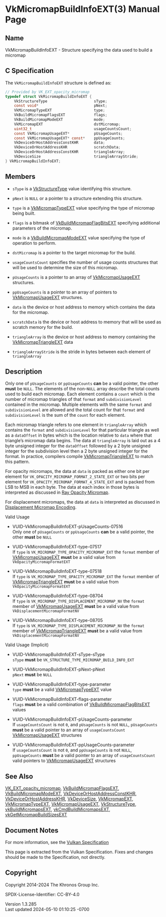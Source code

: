 # VkMicromapBuildInfoEXT(3) Manual Page

## Name

VkMicromapBuildInfoEXT - Structure specifying the data used to build a
micromap



## <a href="#_c_specification" class="anchor"></a>C Specification

The `VkMicromapBuildInfoEXT` structure is defined as:

``` c
// Provided by VK_EXT_opacity_micromap
typedef struct VkMicromapBuildInfoEXT {
    VkStructureType                     sType;
    const void*                         pNext;
    VkMicromapTypeEXT                   type;
    VkBuildMicromapFlagsEXT             flags;
    VkBuildMicromapModeEXT              mode;
    VkMicromapEXT                       dstMicromap;
    uint32_t                            usageCountsCount;
    const VkMicromapUsageEXT*           pUsageCounts;
    const VkMicromapUsageEXT* const*    ppUsageCounts;
    VkDeviceOrHostAddressConstKHR       data;
    VkDeviceOrHostAddressKHR            scratchData;
    VkDeviceOrHostAddressConstKHR       triangleArray;
    VkDeviceSize                        triangleArrayStride;
} VkMicromapBuildInfoEXT;
```

## <a href="#_members" class="anchor"></a>Members

- `sType` is a [VkStructureType](https://registry.khronos.org/vulkan/specs/1.3-extensions/man/html/VkStructureType.html) value identifying
  this structure.

- `pNext` is `NULL` or a pointer to a structure extending this
  structure.

- `type` is a [VkMicromapTypeEXT](https://registry.khronos.org/vulkan/specs/1.3-extensions/man/html/VkMicromapTypeEXT.html) value
  specifying the type of micromap being built.

- `flags` is a bitmask of
  [VkBuildMicromapFlagBitsEXT](https://registry.khronos.org/vulkan/specs/1.3-extensions/man/html/VkBuildMicromapFlagBitsEXT.html)
  specifying additional parameters of the micromap.

- `mode` is a [VkBuildMicromapModeEXT](https://registry.khronos.org/vulkan/specs/1.3-extensions/man/html/VkBuildMicromapModeEXT.html)
  value specifying the type of operation to perform.

- `dstMicromap` is a pointer to the target micromap for the build.

- `usageCountsCount` specifies the number of usage counts structures
  that will be used to determine the size of this micromap.

- `pUsageCounts` is a pointer to an array of
  [VkMicromapUsageEXT](https://registry.khronos.org/vulkan/specs/1.3-extensions/man/html/VkMicromapUsageEXT.html) structures.

- `ppUsageCounts` is a pointer to an array of pointers to
  [VkMicromapUsageEXT](https://registry.khronos.org/vulkan/specs/1.3-extensions/man/html/VkMicromapUsageEXT.html) structures.

- `data` is the device or host address to memory which contains the data
  for the micromap.

- `scratchData` is the device or host address to memory that will be
  used as scratch memory for the build.

- `triangleArray` is the device or host address to memory containing the
  [VkMicromapTriangleEXT](https://registry.khronos.org/vulkan/specs/1.3-extensions/man/html/VkMicromapTriangleEXT.html) data

- `triangleArrayStride` is the stride in bytes between each element of
  `triangleArray`

## <a href="#_description" class="anchor"></a>Description

Only one of `pUsageCounts` or `ppUsageCounts` **can** be a valid
pointer, the other **must** be `NULL`. The elements of the non-`NULL`
array describe the total counts used to build each micromap. Each
element contains a `count` which is the number of micromap triangles of
that `format` and `subdivisionLevel` contained in the micromap. Multiple
elements with the same `format` and `subdivisionLevel` are allowed and
the total count for that `format` and `subdivisionLevel` is the sum of
the `count` for each element.

Each micromap triangle refers to one element in `triangleArray` which
contains the `format` and `subdivisionLevel` for that particular
triangle as well as a `dataOffset` in bytes which is the location
relative to `data` where that triangle’s micromap data begins. The data
at `triangleArray` is laid out as a 4 byte unsigned integer for the
`dataOffset` followed by a 2 byte unsigned integer for the subdivision
level then a 2 byte unsigned integer for the format. In practice,
compilers compile [VkMicromapTriangleEXT](https://registry.khronos.org/vulkan/specs/1.3-extensions/man/html/VkMicromapTriangleEXT.html) to
match this pattern.

For opacity micromaps, the data at `data` is packed as either one bit
per element for `VK_OPACITY_MICROMAP_FORMAT_2_STATE_EXT` or two bits per
element for `VK_OPACITY_MICROMAP_FORMAT_4_STATE_EXT` and is packed from
LSB to MSB in each byte. The data at each index in those bytes is
interpreted as discussed in <a
href="https://registry.khronos.org/vulkan/specs/1.3-extensions/html/vkspec.html#ray-opacity-micromap"
target="_blank" rel="noopener">Ray Opacity Micromap</a>.

For displacement micromaps, the data at `data` is interpreted as
discussed in <a
href="https://registry.khronos.org/vulkan/specs/1.3-extensions/html/vkspec.html#displacement-micromap-encoding"
target="_blank" rel="noopener">Displacement Micromap Encoding</a>.

Valid Usage

- <a href="#VUID-VkMicromapBuildInfoEXT-pUsageCounts-07516"
  id="VUID-VkMicromapBuildInfoEXT-pUsageCounts-07516"></a>
  VUID-VkMicromapBuildInfoEXT-pUsageCounts-07516  
  Only one of `pUsageCounts` or `ppUsageCounts` **can** be a valid
  pointer, the other **must** be `NULL`

- <a href="#VUID-VkMicromapBuildInfoEXT-type-07517"
  id="VUID-VkMicromapBuildInfoEXT-type-07517"></a>
  VUID-VkMicromapBuildInfoEXT-type-07517  
  If `type` is `VK_MICROMAP_TYPE_OPACITY_MICROMAP_EXT` the `format`
  member of [VkMicromapUsageEXT](https://registry.khronos.org/vulkan/specs/1.3-extensions/man/html/VkMicromapUsageEXT.html) **must** be a
  valid value from `VkOpacityMicromapFormatEXT`

- <a href="#VUID-VkMicromapBuildInfoEXT-type-07518"
  id="VUID-VkMicromapBuildInfoEXT-type-07518"></a>
  VUID-VkMicromapBuildInfoEXT-type-07518  
  If `type` is `VK_MICROMAP_TYPE_OPACITY_MICROMAP_EXT` the `format`
  member of [VkMicromapTriangleEXT](https://registry.khronos.org/vulkan/specs/1.3-extensions/man/html/VkMicromapTriangleEXT.html) **must**
  be a valid value from `VkOpacityMicromapFormatEXT`

- <a href="#VUID-VkMicromapBuildInfoEXT-type-08704"
  id="VUID-VkMicromapBuildInfoEXT-type-08704"></a>
  VUID-VkMicromapBuildInfoEXT-type-08704  
  If `type` is `VK_MICROMAP_TYPE_DISPLACEMENT_MICROMAP_NV` the `format`
  member of [VkMicromapUsageEXT](https://registry.khronos.org/vulkan/specs/1.3-extensions/man/html/VkMicromapUsageEXT.html) **must** be a
  valid value from `VkDisplacementMicromapFormatNV`

- <a href="#VUID-VkMicromapBuildInfoEXT-type-08705"
  id="VUID-VkMicromapBuildInfoEXT-type-08705"></a>
  VUID-VkMicromapBuildInfoEXT-type-08705  
  If `type` is `VK_MICROMAP_TYPE_DISPLACEMENT_MICROMAP_NV` the `format`
  member of [VkMicromapTriangleEXT](https://registry.khronos.org/vulkan/specs/1.3-extensions/man/html/VkMicromapTriangleEXT.html) **must**
  be a valid value from `VkDisplacementMicromapFormatNV`

Valid Usage (Implicit)

- <a href="#VUID-VkMicromapBuildInfoEXT-sType-sType"
  id="VUID-VkMicromapBuildInfoEXT-sType-sType"></a>
  VUID-VkMicromapBuildInfoEXT-sType-sType  
  `sType` **must** be `VK_STRUCTURE_TYPE_MICROMAP_BUILD_INFO_EXT`

- <a href="#VUID-VkMicromapBuildInfoEXT-pNext-pNext"
  id="VUID-VkMicromapBuildInfoEXT-pNext-pNext"></a>
  VUID-VkMicromapBuildInfoEXT-pNext-pNext  
  `pNext` **must** be `NULL`

- <a href="#VUID-VkMicromapBuildInfoEXT-type-parameter"
  id="VUID-VkMicromapBuildInfoEXT-type-parameter"></a>
  VUID-VkMicromapBuildInfoEXT-type-parameter  
  `type` **must** be a valid [VkMicromapTypeEXT](https://registry.khronos.org/vulkan/specs/1.3-extensions/man/html/VkMicromapTypeEXT.html)
  value

- <a href="#VUID-VkMicromapBuildInfoEXT-flags-parameter"
  id="VUID-VkMicromapBuildInfoEXT-flags-parameter"></a>
  VUID-VkMicromapBuildInfoEXT-flags-parameter  
  `flags` **must** be a valid combination of
  [VkBuildMicromapFlagBitsEXT](https://registry.khronos.org/vulkan/specs/1.3-extensions/man/html/VkBuildMicromapFlagBitsEXT.html) values

- <a href="#VUID-VkMicromapBuildInfoEXT-pUsageCounts-parameter"
  id="VUID-VkMicromapBuildInfoEXT-pUsageCounts-parameter"></a>
  VUID-VkMicromapBuildInfoEXT-pUsageCounts-parameter  
  If `usageCountsCount` is not `0`, and `pUsageCounts` is not `NULL`,
  `pUsageCounts` **must** be a valid pointer to an array of
  `usageCountsCount` [VkMicromapUsageEXT](https://registry.khronos.org/vulkan/specs/1.3-extensions/man/html/VkMicromapUsageEXT.html)
  structures

- <a href="#VUID-VkMicromapBuildInfoEXT-ppUsageCounts-parameter"
  id="VUID-VkMicromapBuildInfoEXT-ppUsageCounts-parameter"></a>
  VUID-VkMicromapBuildInfoEXT-ppUsageCounts-parameter  
  If `usageCountsCount` is not `0`, and `ppUsageCounts` is not `NULL`,
  `ppUsageCounts` **must** be a valid pointer to an array of
  `usageCountsCount` valid pointers to
  [VkMicromapUsageEXT](https://registry.khronos.org/vulkan/specs/1.3-extensions/man/html/VkMicromapUsageEXT.html) structures

## <a href="#_see_also" class="anchor"></a>See Also

[VK_EXT_opacity_micromap](https://registry.khronos.org/vulkan/specs/1.3-extensions/man/html/VK_EXT_opacity_micromap.html),
[VkBuildMicromapFlagsEXT](https://registry.khronos.org/vulkan/specs/1.3-extensions/man/html/VkBuildMicromapFlagsEXT.html),
[VkBuildMicromapModeEXT](https://registry.khronos.org/vulkan/specs/1.3-extensions/man/html/VkBuildMicromapModeEXT.html),
[VkDeviceOrHostAddressConstKHR](https://registry.khronos.org/vulkan/specs/1.3-extensions/man/html/VkDeviceOrHostAddressConstKHR.html),
[VkDeviceOrHostAddressKHR](https://registry.khronos.org/vulkan/specs/1.3-extensions/man/html/VkDeviceOrHostAddressKHR.html),
[VkDeviceSize](https://registry.khronos.org/vulkan/specs/1.3-extensions/man/html/VkDeviceSize.html), [VkMicromapEXT](https://registry.khronos.org/vulkan/specs/1.3-extensions/man/html/VkMicromapEXT.html),
[VkMicromapTypeEXT](https://registry.khronos.org/vulkan/specs/1.3-extensions/man/html/VkMicromapTypeEXT.html),
[VkMicromapUsageEXT](https://registry.khronos.org/vulkan/specs/1.3-extensions/man/html/VkMicromapUsageEXT.html),
[VkStructureType](https://registry.khronos.org/vulkan/specs/1.3-extensions/man/html/VkStructureType.html),
[vkBuildMicromapsEXT](https://registry.khronos.org/vulkan/specs/1.3-extensions/man/html/vkBuildMicromapsEXT.html),
[vkCmdBuildMicromapsEXT](https://registry.khronos.org/vulkan/specs/1.3-extensions/man/html/vkCmdBuildMicromapsEXT.html),
[vkGetMicromapBuildSizesEXT](https://registry.khronos.org/vulkan/specs/1.3-extensions/man/html/vkGetMicromapBuildSizesEXT.html)

## <a href="#_document_notes" class="anchor"></a>Document Notes

For more information, see the <a
href="https://registry.khronos.org/vulkan/specs/1.3-extensions/html/vkspec.html#VkMicromapBuildInfoEXT"
target="_blank" rel="noopener">Vulkan Specification</a>

This page is extracted from the Vulkan Specification. Fixes and changes
should be made to the Specification, not directly.

## <a href="#_copyright" class="anchor"></a>Copyright

Copyright 2014-2024 The Khronos Group Inc.

SPDX-License-Identifier: CC-BY-4.0

Version 1.3.285  
Last updated 2024-05-10 01:10:25 -0700
